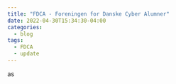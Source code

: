 ```yaml
---
title: "FDCA - Foreningen for Danske Cyber Alumner"
date: 2022-04-30T15:34:30-04:00
categories:
  - blog
tags:
  - FDCA
  - update
---
```




as